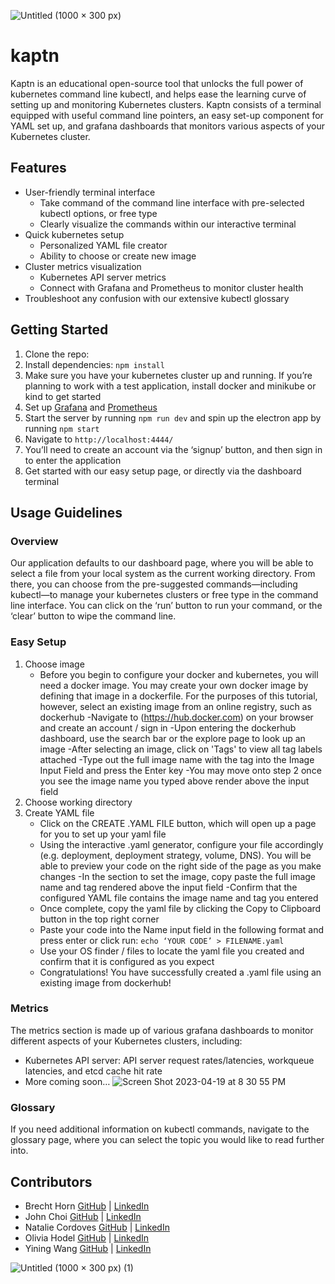 ![Untitled (1000 × 300 px)](https://user-images.githubusercontent.com/106838422/235515939-0ba0157d-9c34-4fd4-ab7d-23dddbc082b3.png)

# kaptn

Kaptn is an educational open-source tool that unlocks the full power of kubernetes command line kubectl, and helps ease the learning curve of setting up and monitoring Kubernetes clusters. Kaptn consists of a terminal equipped with useful command line pointers, an easy set-up component for YAML set up, and grafana dashboards that monitors various aspects of your Kubernetes cluster. 

## Features
- User-friendly terminal interface
  - Take command of the command line interface with pre-selected kubectl options, or free type
  - Clearly visualize the commands within our interactive terminal
- Quick kubernetes setup 
  - Personalized YAML file creator
  - Ability to choose or create new image
- Cluster metrics visualization
  - Kubernetes API server metrics
  - Connect with Grafana and Prometheus to monitor cluster health
- Troubleshoot any confusion with our extensive kubectl glossary

## Getting Started
1. Clone the repo:
2. Install dependencies: `npm install`
3. Make sure you have your kubernetes cluster up and running. If you’re planning to work with a test application, install docker and minikube or kind to get started
4. Set up [Grafana](https://grafana.com/get/?plcmt=top-nav&cta=downloads) and [Prometheus](https://prometheus.io/download/)
5. Start the server by running `npm run dev` and spin up the electron app by running `npm start`
6. Navigate to `http://localhost:4444/`
7. You’ll need to create an account via the ‘signup’ button, and then sign in to enter the application
8. Get started with our easy setup page, or directly via the dashboard terminal

## Usage Guidelines

### Overview
Our application defaults to our dashboard page, where you will be able to select a file from your local system as the current working directory. From there, you can choose from the pre-suggested commands—including kubectl—to manage your kubernetes clusters or free type in the command line interface. You can click on the ‘run’ button to run your command, or the ‘clear’ button to wipe the command line.

### Easy Setup
1. Choose image
    - Before you begin to configure your docker and kubernetes, you will need a docker image. You may create your own docker image by defining that image       in a dockerfile. For the purposes of this tutorial, however, select an existing image from an online registry, such as dockerhub
        -Navigate to (https://hub.docker.com) on your browser and create an account / sign in
        -Upon entering the dockerhub dashboard, use the search bar or the explore page to look up an image 
        -After selecting an image, click on 'Tags' to view all tag labels attached
    -Type out the full image name with the tag into the Image Input Field and press the Enter key
    -You may move onto step 2 once you see the image name you typed above render above the input field
2. Choose working directory
3. Create YAML file
    - Click on the CREATE .YAML FILE button, which will open up a page for you to set up your yaml file
    - Using the interactive .yaml generator, configure your file accordingly (e.g. deployment, deployment strategy, volume, DNS). You will be able to preview your code on the right side of the page as you make changes
        -In the section to set the image, copy paste the full image name and tag rendered above the input field
        -Confirm that the configured YAML file contains the image name and tag you entered 
    - Once complete, copy the yaml file by clicking the Copy to Clipboard button in the top right corner 
    - Paste your code into the Name input field in the following format and press enter or click run: `echo ‘YOUR CODE’ > FILENAME.yaml`
    - Use your OS finder / files to locate the yaml file you created and confirm that it is configured as you expect
    - Congratulations! You have successfully created a .yaml file using an existing image from dockerhub!
    
### Metrics
The metrics section is made up of various grafana dashboards to monitor different aspects of your Kubernetes clusters, including:
  - Kubernetes API server: API server request rates/latencies, workqueue latencies, and etcd cache hit rate
  - More coming soon…
  ![Screen Shot 2023-04-19 at 8 30 55 PM](https://user-images.githubusercontent.com/121407046/233463294-1ac4b9f4-12a6-467c-b4ff-5af227d7c6f6.png)
  
### Glossary
If you need additional information on kubectl commands, navigate to the glossary page, where you can select the topic you would like to read further into. 



## Contributors
- Brecht Horn [GitHub](https://github.com/brechtsky) | [LinkedIn](https://www.linkedin.com/in/brecht-horn-a9b839213/)
- John Choi [GitHub](https://github.com/jhwiwonc) | [LinkedIn](https://www.linkedin.com/in/hwi-won-choi-057081191/)
- Natalie Cordoves [GitHub](https://github.com/ncordoves) | [LinkedIn](https://www.linkedin.com/in/natalie-cordoves)
- Olivia Hodel [GitHub](https://github.com/ohodel) | [LinkedIn](https://www.linkedin.com/in/olivia-hodel/)
- Yining Wang [GitHub](https://github.com/yiningcw) | [LinkedIn](https://www.linkedin.com/in/yining-wang-83b896108/)

![Untitled (1000 × 300 px) (1)](https://user-images.githubusercontent.com/106838422/235518916-ddc0d40b-fe19-41c9-b43b-ac34894d52b1.png)


    







  
